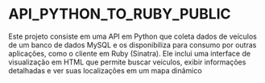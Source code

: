 # API_PYTHON_TO_RUBY_PUBLIC
Este projeto consiste em uma API em Python que coleta dados de veículos de um banco de dados MySQL e os disponibiliza para consumo por outras aplicações, como o cliente em Ruby (Sinatra). Ele inclui uma interface de visualização em HTML que permite buscar veículos, exibir informações detalhadas e ver suas localizações em um mapa dinâmico
